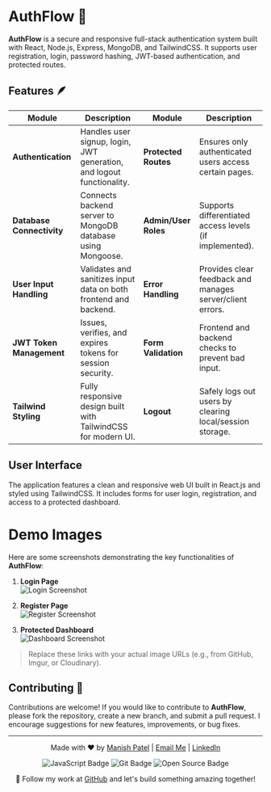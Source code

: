 # AuthFlow 🔐

**AuthFlow** is a secure and responsive full-stack authentication system built with React, Node.js, Express, MongoDB, and TailwindCSS. It supports user registration, login, password hashing, JWT-based authentication, and protected routes.

## Features 🪶

| **Module**                     | **Description**                                                                                          | **Module**                   | **Description**                                 |
| ------------------------------ | -------------------------------------------------------------------------------------------------------- | ---------------------------- | ----------------------------------------------- |
| **Authentication**             | Handles user signup, login, JWT generation, and logout functionality.                                     | **Protected Routes**         | Ensures only authenticated users access certain pages. |
| **Database Connectivity**      | Connects backend server to MongoDB database using Mongoose.                                               | **Admin/User Roles**         | Supports differentiated access levels (if implemented). |
| **User Input Handling**        | Validates and sanitizes input data on both frontend and backend.                                          | **Error Handling**           | Provides clear feedback and manages server/client errors. |
| **JWT Token Management**       | Issues, verifies, and expires tokens for session security.                                                | **Form Validation**          | Frontend and backend checks to prevent bad input. |
| **Tailwind Styling**           | Fully responsive design built with TailwindCSS for modern UI.                                             | **Logout**                   | Safely logs out users by clearing local/session storage. |

## User Interface
The application features a clean and responsive web UI built in React.js and styled using TailwindCSS. It includes forms for user login, registration, and access to a protected dashboard.

# Demo Images 

Here are some screenshots demonstrating the key functionalities of **AuthFlow**:

1. **Login Page**  
   ![Login Screenshot](https://your-image-link.com/login.png)

2. **Register Page**  
   ![Register Screenshot](https://your-image-link.com/register.png)

3. **Protected Dashboard**  
   ![Dashboard Screenshot](https://your-image-link.com/dashboard.png)

> Replace these links with your actual image URLs (e.g., from GitHub, Imgur, or Cloudinary).

## Contributing 🛂
Contributions are welcome! If you would like to contribute to **AuthFlow**, please fork the repository, create a new branch, and submit a pull request. I encourage suggestions for new features, improvements, or bug fixes.

---

<p align="center">
  Made with ❤️ by <a href="https://www.instagram.com/its_maneeshk_/" target="_blank">Manish Patel</a> | 
  <a href="mailto:maneeshkurmii@gmail.com">Email Me</a> | 
  <a href="https://www.linkedin.com/in/itsmaneeshk/" target="_blank">LinkedIn</a>
</p>

<p align="center">
  <img src="https://img.shields.io/badge/Code-JavaScript-yellow?style=flat-square&logo=javascript" alt="JavaScript Badge">
  <img src="https://img.shields.io/badge/Tool-Git-orange?style=flat-square&logo=git" alt="Git Badge">
  <img src="https://img.shields.io/badge/Project-Open%20Source-brightgreen?style=flat-square" alt="Open Source Badge">
</p>

<p align="center">
  🚀 Follow my work at <a href="https://github.com/its-maneeshk" target="_blank">GitHub</a> and let's build something amazing together!
</p>
